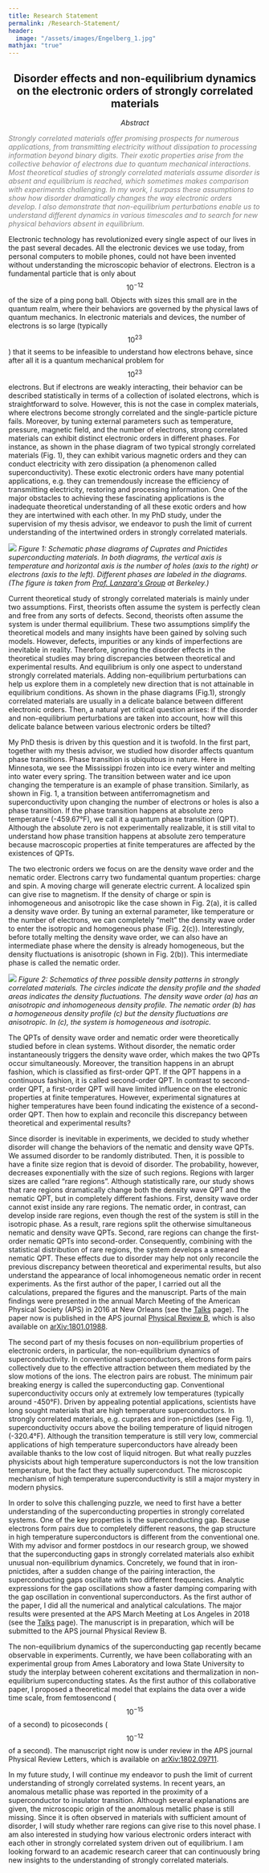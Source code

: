 ```yaml
---
title: Research Statement
permalink: /Research-Statement/
header:
  image: "/assets/images/Engelberg_1.jpg"
mathjax: "true"
---
```

<h2><center>Disorder effects and non-equilibrium dynamics on the electronic orders of strongly correlated materials</center></h2>

<em><center>Abstract</center></em>

<span style="color:grey">*Strongly correlated materials offer promising prospects for numerous applications, from transmitting electricity without dissipation to processing information beyond binary digits. Their exotic properties arise from the collective behavior of electrons due to quantum mechanical interactions. Most theoretical studies of strongly correlated materials assume disorder is absent and equilibrium is reached, which sometimes makes comparison with experiments challenging. In my work, I surpass these assumptions to show how disorder dramatically changes the way electronic orders develop. I also demonstrate that non-equilibrium perturbations enable us to understand different dynamics in various timescales and to search for new physical behaviors absent in equilibrium.*</span>

Electronic technology has revolutionized every single aspect of our lives in the past several decades. All the electronic devices we use today, from personal computers to mobile phones, could not have been invented without understanding the microscopic behavior of electrons. Electron is a fundamental particle that is only about $$10^{-12}$$ of the size of a ping pong ball. Objects with sizes this small are in the quantum realm, where their behaviors are governed by the physical laws of quantum mechanics. In electronic materials and devices, the number of electrons is so large (typically $$10^{23}$$) that it seems to be infeasible to understand how electrons behave, since after all it is a quantum mechanical problem for $$10^{23}$$ electrons. But if electrons are weakly interacting, their behavior can be described statistically in terms of a collection of isolated electrons, which is straightforward to solve. However, this is not the case in complex materials, where electrons become strongly correlated and the single-particle picture fails. Moreover, by tuning external parameters such as temperature, pressure, magnetic field, and the number of electrons, strong correlated materials can exhibit distinct electronic orders in different phases. For instance, as shown in the phase diagram of two typical strongly correlated materials (Fig. 1), they can exhibit various magnetic orders and they can conduct electricity with zero dissipation (a phenomenon called superconductivity). These exotic electronic orders have many potential applications, e.g. they can tremendously increase the efficiency of transmitting electricity, restoring and processing information. One of the major obstacles to achieving these fascinating applications is the inadequate theoretical understanding of all these exotic orders and how they are intertwined with each other. In my PhD study, under the supervision of my thesis advisor, we endeavor to push the limit of current understanding of the intertwined orders in strongly correlated materials.

![](/assets/images/Research_Statement/fig1.png)
*Figure 1: Schematic phase diagrams of Cuprates and Pnictides superconducting materials. In both diagrams, the vertical axis is temperature and horizontal axis is the number of holes (axis to the right) or electrons (axis to the left). Different phases are labeled in the diagrams. (The figure is taken from [Prof. Lanzara's Group](http://research.physics.berkeley.edu/lanzara/research/pnictide.html) at Berkeley.)*

Current theoretical study of strongly correlated materials is mainly under two assumptions. First, theorists often assume the system is perfectly clean and free from any sorts of defects. Second, theorists often assume the system is under thermal equilibrium. These two assumptions simplify the theoretical models and many insights have been gained by solving such models. However, defects, impurities or any kinds of imperfections are inevitable in reality. Therefore, ignoring the disorder effects in the theoretical studies may bring discrepancies between theoretical and experimental results. And equilibrium is only one aspect to understand strongly correlated materials. Adding non-equilibrium perturbations can help us explore them in a completely new direction that is not attainable in equilibrium conditions. As shown in the phase diagrams (Fig.1), strongly correlated materials are usually in a delicate balance between different electronic orders. Then, a natural yet critical question arises: if the disorder and non-equilibrium perturbations are taken into account, how will this delicate balance between various electronic orders be tilted?

My PhD thesis is driven by this question and it is twofold. In the first part, together with my thesis advisor, we studied how disorder affects quantum phase transitions. Phase transition is ubiquitous in nature. Here in Minnesota, we see the Mississippi frozen into ice every winter and melting into water every spring. The transition between water and ice upon changing the temperature is an example of phase transition. Similarly, as shown in Fig. 1, a transition between antiferromagnetism and superconductivity upon changing the number of electrons or holes is also a phase transition. If the phase transition happens at absolute zero temperature (-459.67&deg;F), we call it a quantum phase transition (QPT). Although the absolute zero is not experimentally realizable, it is still vital to understand how phase transition happens at absolute zero temperature because macroscopic properties at finite temperatures are affected by the existences of QPTs.

The two electronic orders we focus on are the density wave order and the nematic order. Electrons carry two fundamental quantum properties: charge and spin. A moving charge will generate electric current. A localized spin can give rise to magnetism. If the density of charge or spin is inhomogeneous and anisotropic like the case shown in Fig. 2(a), it is called a density wave order. By tuning an external parameter, like temperature or the number of electrons, we can completely “melt” the density wave order to enter the isotropic and homogeneous phase (Fig. 2(c)). Interestingly, before totally melting the density wave order, we can also have an intermediate phase where the density is already homogeneous, but the density fluctuations is anisotropic (shown in Fig. 2(b)). This intermediate phase is called the nematic order.

![](/assets/images/Research_Statement/fig2.png)
*Figure 2: Schematics of three possible density patterns in strongly correlated materials. The circles indicate the density profile and the shaded areas indicates the density fluctuations. The density wave order (a) has an anisotropic and inhomogeneous density profile.  The nematic order (b) has a homogeneous density profile (c) but the density fluctuations are anisotropic. In (c), the system is homogeneous and isotropic.*

The QPTs of density wave order and nematic order were theoretically studied before in clean systems. Without disorder, the nematic order instantaneously triggers the density wave order, which makes the two QPTs occur simultaneously. Moreover, the transition happens in an abrupt fashion, which is classified as first-order QPT. If the QPT happens in a continuous fashion, it is called second-order QPT. In contrast to second-order QPT, a first-order QPT will have limited influence on the electronic properties at finite temperatures. However, experimental signatures at higher temperatures have been found indicating the existence of a second-order QPT. Then how to explain and reconcile this discrepancy between theoretical and experimental results?

Since disorder is inevitable in experiments, we decided to study whether disorder will change the behaviors of the nematic and density wave QPTs. We assumed disorder to be randomly distributed. Then, it is possible to have a finite size region that is devoid of disorder. The probability, however, decreases exponentially with the size of such regions. Regions with larger sizes are called “rare regions”. Although statistically rare, our study shows that rare regions dramatically change both the density wave QPT and the nematic QPT, but in completely different fashions. First, density wave order cannot exist inside any rare regions. The nematic order, in contrast, can develop inside rare regions, even though the rest of the system is still in the isotropic phase. As a result, rare regions split the otherwise simultaneous nematic and density wave QPTs. Second, rare regions can change the first-order nematic QPTs into second-order. Consequently, combining with the statistical distribution of rare regions, the system develops a smeared nematic QPT. These effects due to disorder may help not only reconcile the previous discrepancy between theoretical and experimental results, but also understand the appearance of local inhomogeneous nematic order in recent experiments. As the first author of the paper, I carried out all the calculations, prepared the figures and the manuscript. Parts of the main findings were presented in the annual March Meeting of the American Physical Society (APS) in 2016 at New Orleans (see the [Talks](/Talks/) page). The paper now is published in the APS journal [Physical Review B](https://journals.aps.org/prb/abstract/10.1103/PhysRevB.98.085117), which is also available on [arXiv:1801.01988](https://arxiv.org/abs/1801.01988).

The second part of my thesis focuses on non-equilibrium properties of electronic orders, in particular, the non-equilibrium dynamics of superconductivity. In conventional superconductors, electrons form pairs collectively due to the effective attraction between them mediated by the slow motions of the ions. The electron pairs are robust. The minimum pair breaking energy is called the superconducting gap. Conventional superconductivity occurs only at extremely low temperatures (typically around -450&deg;F). Driven by appealing potential applications, scientists have long sought materials that are high temperature superconductors. In strongly correlated materials, e.g. cuprates and iron-pnictides (see Fig. 1), superconductivity occurs above the boiling temperature of liquid nitrogen (-320.4&deg;F). Although the transition temperature is still very low, commercial applications of high temperature superconductors have already been available thanks to the low cost of liquid nitrogen. But what really puzzles physicists about high temperature superconductors is not the low transition temperature, but the fact they actually superconduct. The microscopic mechanism of high temperature superconductivity is still a major mystery in modern physics.

In order to solve this challenging puzzle, we need to first have a better understanding of the superconducting properties in strongly correlated systems. One of the key properties is the superconducting gap. Because electrons form pairs due to completely different reasons, the gap structure in high temperature superconductors is different from the conventional one. With my advisor and former postdocs in our research group, we showed that the superconducting gaps in strongly correlated materials also exhibit unusual non-equilibrium dynamics. Concretely, we found that in iron-pnictides, after a sudden change of the pairing interaction, the superconducting gaps oscillate with two different frequencies. Analytic expressions for the gap oscillations show a faster damping comparing with the gap oscillation in conventional superconductors. As the first author of the paper, I did all the numerical and analytical calculations. The major results were presented at the APS March Meeting at Los Angeles in 2018 (see the [Talks](/Talks/) page). The manuscript is in preparation, which will be submitted to the APS journal Physical Review B.

The non-equilibrium dynamics of the superconducting gap recently became observable in experiments. Currently, we have been collaborating with an experimental group from Ames Laboratory and Iowa State University to study the interplay between coherent excitations and thermalization in non-equilibrium superconducting states. As the first author of this collaborative paper, I proposed a theoretical model that explains the data over a wide time scale, from femtosencond ($$10^{-15}$$ of a second) to picoseconds ($$10^{-12}$$ of a second). The manuscript right now is under review in the APS journal Physical Review Letters, which is available on [arXiv:1802.09711](https://arxiv.org/abs/1802.09711).

In my future study, I will continue my endeavor to push the limit of current understanding of strongly correlated systems. In recent years, an anomalous metallic phase was reported in the proximity of a superconductor to insulator transition. Although several explanations are given, the microscopic origin of the anomalous metallic phase is still missing. Since it is often observed in materials with sufficient amount of disorder, I will study whether rare regions can give rise to this novel phase. I am also interested in studying how various electronic orders interact with each other in strongly correlated system driven out of equilibrium. I am looking forward to an academic research career that can continuously bring new insights to the understanding of strongly correlated materials.
